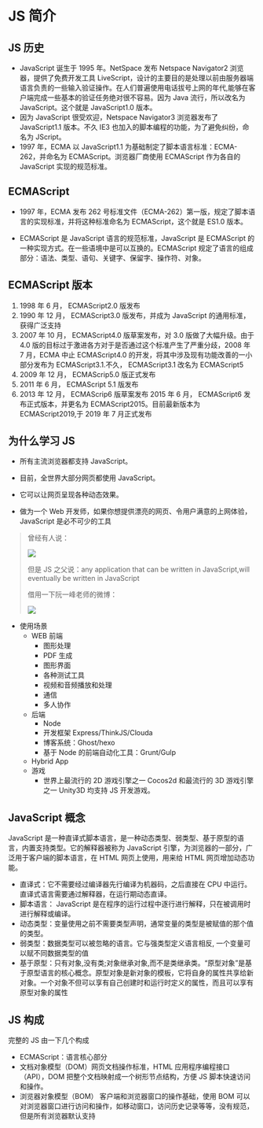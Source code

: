 # JS 简介

## JS 历史

- JavaScript 诞生于 1995 年。NetSpace 发布 Netspace Navigator2 浏览器，提供了免费开发工具 LiveScript，设计的主要目的是处理以前由服务器端语言负责的一些输入验证操作。在人们普遍使用电话拔号上网的年代,能够在客户端完成一些基本的验证任务绝对很不容易。因为 Java 流行，所以改名为 JavaScript。这个就是 JavaScript1.0 版本。
- 因为 JavaScript 很受欢迎，Netspace Navigator3 浏览器发布了 JavaScript1.1 版本。不久 IE3 也加入的脚本编程的功能，为了避免纠纷，命名为 JScript。
- 1997 年，ECMA 以 JavaScript1.1 为基础制定了脚本语言标准：ECMA-262，并命名为 ECMAScript。浏览器厂商使用 ECMAScript 作为各自的 JavaScript 实现的规范标准。

## ECMAScript

- 1997 年，ECMA 发布 262 号标准文件（ECMA-262）第一版，规定了脚本语言的实现标准，并将这种标准命名为 ECMAScript，这个就是 ES1.0 版本。

- ECMAScript 是 JavaScript 语言的规范标准，JavaScript 是 ECMAScript 的一种实现方式。在一些语境中是可以互换的。ECMAScript 规定了语言的组成部分：语法、类型、语句、关键字、保留字、操作符、对象。

## ECMAScript 版本

1. 1998 年 6 月， ECMAScript2.0 版发布
2. 1990 年 12 月， ECMAScript3.0 版发布，并成为 JavaScript 的通用标准，获得广泛支持
3. 2007 年 10 月， ECMAScript4.0 版草案发布，对 3.0 版做了大幅升级。由于 4.0 版的目标过于激进各方对于是否通过这个标准产生了严重分歧，2008 年 7 月，ECMA 中止 ECMAScript4.0 的开发，将其中涉及现有功能改善的一小部分发布为 ECMAScript3.1.不久， ECMAScript3.1 改名为 ECMAScript5
4. 2009 年 12 月， ECMAScrip5.0 版正式发布
5. 2011 年 6 月， ECMAScript 5.1 版发布
6. 2013 年 12 月， ECMAScrip6 版草案发布 2015 年 6 月， ECMAScript6 发布正式版本，并更名为 ECMAScript2015。目前最新版本为 ECMAScript2019,于 2019 年 7 月正式发布

## 为什么学习 JS

- 所有主流浏览器都支持 JavaScript。
- 目前，全世界大部分网页都使用 JavaScript。

- 它可以让网页呈现各种动态效果。
- 做为一个 Web 开发师，如果你想提供漂亮的网页、令用户满意的上网体验，JavaScript 是必不可少的工具

> 曾经有人说：
>
> ![](https://tva1.sinaimg.cn/large/007S8ZIlgy1ggbigcracmj31es0dwn0p.jpg)
>
> 但是 JS 之父说：any application that can be written in JavaScript,will eventually be written in JavaScript
>
> 借用一下阮一峰老师的微博：
>
> ![](https://tva1.sinaimg.cn/large/007S8ZIlgy1ggbimktb74j31dt0drq5n.jpg)

- 使用场景
  - WEB 前端
    - 图形处理
    - PDF 生成
    - 图形界面
    - 各种测试工具
    - 视频和音频播放和处理
    - 通信
    - 多人协作
  - 后端
    - Node
    - 开发框架 Express/ThinkJS/Clouda
    - 博客系统：Ghost/hexo
    - 基于 Node 的前端自动化工具：Grunt/Gulp
  - Hybrid App
  - 游戏
    - 世界上最流行的 2D 游戏引擎之一 Cocos2d 和最流行的 3D 游戏引擎之一 Unity3D 均支持 JS 开发游戏。

## JavaScript 概念

JavaScript 是一种直译式脚本语言，是一种动态类型、弱类型、基于原型的语言，内置支持类型。它的解释器被称为 JavaScript 引擎，为浏览器的一部分，广泛用于客户端的脚本语言，在 HTML 网页上使用，用来给 HTML 网页增加动态功能。

- 直译式：它不需要经过编译器先行编译为机器码，之后直接在 CPU 中运行。直译式语言需要通过解释器，在运行期动态直译。
- 脚本语言： JavaScript 是在程序的运行过程中逐行进行解释，只在被调用时进行解释或编译。
- 动态类型：变量使用之前不需要类型声明，通常变量的类型是被赋值的那个值的类型。
- 弱类型：数据类型可以被忽略的语言。它与强类型定义语言相反, 一个变量可以赋不同数据类型的值
- 基于原型：只有对象,没有类;对象继承对象,而不是类继承类。“原型对象”是基于原型语言的核心概念。原型对象是新对象的模板，它将自身的属性共享给新对象。一个对象不但可以享有自己创建时和运行时定义的属性，而且可以享有原型对象的属性

## JS 构成

完整的 JS 由一下几个构成

- ECMAScript：语言核心部分
- 文档对象模型（DOM）网页文档操作标准，HTML 应用程序编程接口（API），DOM 把整个文档映射成一个树形节点结构，方便 JS 脚本快速访问和操作。
- 浏览器对象模型（BOM） 客户端和浏览器窗口的操作基础，使用 BOM 可以对浏览器窗口进行访问和操作，如移动窗口，访问历史记录等等，没有规范，但是所有浏览器默认支持
